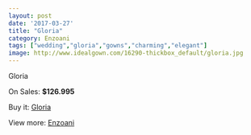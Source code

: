 ```yaml
---
layout: post
date: '2017-03-27'
title: "Gloria"
category: Enzoani
tags: ["wedding","gloria","gowns","charming","elegant"]
image: http://www.idealgown.com/16290-thickbox_default/gloria.jpg
---
```

Gloria

On Sales: **$126.995**
<a href="https://www.idealgown.com/en/enzoani/6490-gloria.html"><amp-img layout="responsive" width="600" height="600" src="//www.idealgown.com/16290-thickbox_default/gloria.jpg" alt="Gloria 0" /></a>
<a href="https://www.idealgown.com/en/enzoani/6490-gloria.html"><amp-img layout="responsive" width="600" height="600" src="//www.idealgown.com/16291-thickbox_default/gloria.jpg" alt="Gloria 1" /></a>

Buy it: [Gloria](https://www.idealgown.com/en/enzoani/6490-gloria.html "Gloria")

View more: [Enzoani](https://www.idealgown.com/en/32-enzoani "Enzoani")